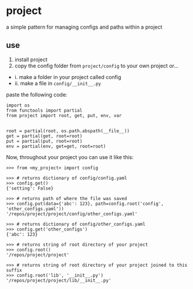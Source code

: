# project
a simple pattern for managing configs and paths within a project

## use
1. install project
2. copy the config folder from `project/config` to your own project or...
- i. make a folder in your project called config
- ii. make a file in `config/__init__.py`

paste the following code:
```
import os
from functools import partial
from project import root, get, put, env, var


root = partial(root, os.path.abspath(__file__))
get = partial(get, root=root)
put = partial(put, root=root)
env = partial(env, get=get, root=root)
```



Now, throughout your project you can use it like this:

```
>>> from <my_project> import config

>>> # returns dictionary of config/config.yaml
>>> config.get()
{'setting': False}

>>> # returns path of where the file was saved
>>> config.put(data={'abc': 123}, path=config.root('config', 'other_configs.yaml'))
'/repos/project/project/config/other_configs.yaml'

>>> # returns dictionary of config/other_configs.yaml
>>> config.get('other_configs')
{'abc': 123}

>>> # returns string of root directory of your project
>>> config.root()
'/repos/project/project'

>>> # returns string of root directory of your project joined to this suffix
>>> config.root('lib', '__init__.py')
'/repos/project/project/lib/__init__.py'
```
